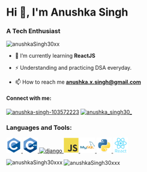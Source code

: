 <h1 align="left">Hi 👋, I'm Anushka Singh</h1>
<h3 align="left">A Tech Enthusiast</h3>

<p align="left"> <img src="https://komarev.com/ghpvc/?username=anushkaSingh30xx&label=Profile%20views&color=0e75b6&style=flat" alt="anushkaSingh30xx" /> </p>

- 🌱 I’m currently learning **ReactJS**

- ⚡️ Understanding and practicing DSA everyday.

- 📫 How to reach me **anushka.x.singh@gmail.com**



<h4 align="left">Connect with me:</h4>
<p align="left">
<a href="https://linkedin.com/in/anushka-singh-103572223" target="blank"><img align="center" src="https://raw.githubusercontent.com/rahuldkjain/github-profile-readme-generator/master/src/images/icons/Social/linked-in-alt.svg" alt="anushka-singh-103572223" height="30" width="40" /></a>
<a href="https://instagram.com/anushka_singh30_" target="blank"><img align="center" src="https://raw.githubusercontent.com/rahuldkjain/github-profile-readme-generator/master/src/images/icons/Social/instagram.svg" alt="anushka_singh30_" height="30" width="40" /></a>
</p>

<h3 align="left">Languages and Tools:</h3>
<p align="left"> <a href="https://www.cprogramming.com/" target="_blank" rel="noreferrer"> <img src="https://raw.githubusercontent.com/devicons/devicon/master/icons/c/c-original.svg" alt="c" width="40" height="40"/> </a> <a href="https://www.w3schools.com/cpp/" target="_blank" rel="noreferrer"> <img src="https://raw.githubusercontent.com/devicons/devicon/master/icons/cplusplus/cplusplus-original.svg" alt="cplusplus" width="40" height="40"/> </a> <a href="https://www.djangoproject.com/" target="_blank" rel="noreferrer"> <img src="https://cdn.worldvectorlogo.com/logos/django.svg" alt="django" width="40" height="40"/> </a> <a href="https://developer.mozilla.org/en-US/docs/Web/JavaScript" target="_blank" rel="noreferrer"> <img src="https://raw.githubusercontent.com/devicons/devicon/master/icons/javascript/javascript-original.svg" alt="javascript" width="40" height="40"/> </a> <a href="https://www.mysql.com/" target="_blank" rel="noreferrer"> <img src="https://raw.githubusercontent.com/devicons/devicon/master/icons/mysql/mysql-original-wordmark.svg" alt="mysql" width="40" height="40"/> </a> <a href="https://www.python.org" target="_blank" rel="noreferrer"> <img src="https://raw.githubusercontent.com/devicons/devicon/master/icons/python/python-original.svg" alt="python" width="40" height="40"/> </a><a href="https://reactjs.org/" target="_blank"> <img src="https://raw.githubusercontent.com/devicons/devicon/master/icons/react/react-original-wordmark.svg" alt="react" width="40" height="40"/> </a> </p>

<p><img align="left" src="https://github-readme-stats-sigma-five.vercel.app/api/top-langs?username=anushkaSingh30xxx&show_icons=true&locale=en&layout=compact" alt="anushkaSingh30xxx" /></p>

<p>&nbsp;<img align="center" src="https://github-readme-stats-sigma-five.vercel.app/api?username=anushkaSingh30xxx&show_icons=true&locale=en" alt="anushkaSingh30xxx" /></p>
